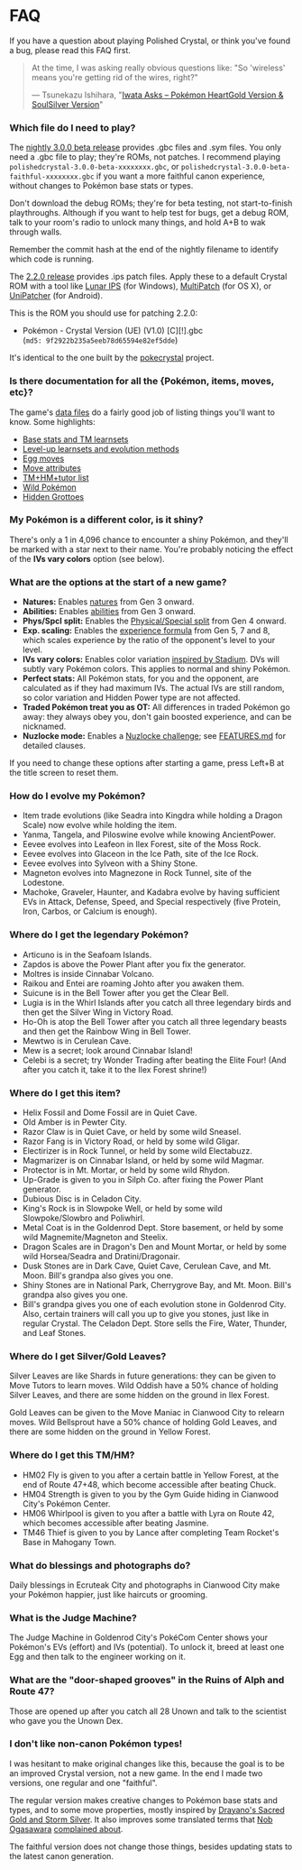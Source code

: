# FAQ

If you have a question about playing Polished Crystal, or think you've found a bug, please read this FAQ first.

> At the time, I was asking really obvious questions like: "So 'wireless' means you're getting rid of the wires, right?"
>
> — Tsunekazu Ishihara, "[Iwata Asks – Pokémon HeartGold Version & SoulSilver Version](https://www.nintendo.co.uk/Iwata-Asks/Iwata-Asks-Pokemon-HeartGold-Version-SoulSilver-Version/Iwata-Asks-Pokemon-HeartGold-Version-SoulSilver-Version/4-The-Power-of-Science-is-Staggering-/4-The-Power-of-Science-is-Staggering--226003.html)"


### Which file do I need to play?

The [nightly 3.0.0 beta release](https://github.com/Rangi42/polishedcrystal/releases/tag/v3.0.0-beta-nightly) provides .gbc files and .sym files. You only need a .gbc file to play; they're ROMs, not patches. I recommend playing `polishedcrystal-3.0.0-beta-xxxxxxxx.gbc`, or `polishedcrystal-3.0.0-beta-faithful-xxxxxxxx.gbc` if you want a more faithful canon experience, without changes to Pokémon base stats or types.

Don't download the debug ROMs; they're for beta testing, not start-to-finish playthroughs. Although if you want to help test for bugs, get a debug ROM, talk to your room's radio to unlock many things, and hold A+B to wak through walls.

Remember the commit hash at the end of the nightly filename to identify which code is running.

The [2.2.0 release](https://github.com/Rangi42/polishedcrystal/releases/tag/v2.2.0) provides .ips patch files. Apply these to a default Crystal ROM with a tool like [Lunar IPS](http://fusoya.eludevisibility.org/lips/) (for Windows), [MultiPatch](http://projects.sappharad.com/tools/multipatch.html) (for OS X), or [UniPatcher](https://play.google.com/store/apps/details?id=org.emunix.unipatcher&hl=en) (for Android).

This is the ROM you should use for patching 2.2.0:

* Pokémon - Crystal Version (UE) (V1.0) [C][!].gbc  
  (`md5: 9f2922b235a5eeb78d65594e82ef5dde`)

It's identical to the one built by the [pokecrystal](https://github.com/pret/pokecrystal) project.


### Is there documentation for all the {Pokémon, items, moves, etc}?

The game's [data files](https://github.com/Rangi42/polishedcrystal/tree/master/data/) do a fairly good job of listing things you'll want to know. Some highlights:

* [Base stats and TM learnsets](data/pokemon/base_stats/)
* [Level-up learnsets and evolution methods](data/pokemon/evos_attacks.asm)
* [Egg moves](data/pokemon/egg_moves.asm)
* [Move attributes](data/moves/moves.asm)
* [TM+HM+tutor list](data/moves/tmhm_moves.asm)
* [Wild Pokémon](data/wild/)
* [Hidden Grottoes](data/events/hidden_grottoes/grottoes.asm)


### My Pokémon is a different color, is it shiny?

There's only a 1 in 4,096 chance to encounter a shiny Pokémon, and they'll be marked with a star next to their name. You're probably noticing the effect of the **IVs vary colors** option (see below).


### What are the options at the start of a new game?

* **Natures:** Enables [natures](https://bulbapedia.bulbagarden.net/wiki/Nature) from Gen 3 onward.
* **Abilities:** Enables [abilities](https://bulbapedia.bulbagarden.net/wiki/Ability) from Gen 3 onward.
* **Phys/Spcl split:** Enables the [Physical/Special split](https://bulbapedia.bulbagarden.net/wiki/Damage_category) from Gen 4 onward.
* **Exp. scaling:** Enables the [experience formula](https://bulbapedia.bulbagarden.net/wiki/Experience#Gain_formula) from Gen 5, 7 and 8, which scales experience by the ratio of the opponent's level to your level.
* **IVs vary colors:** Enables color variation [inspired by Stadium](https://bulbapedia.bulbagarden.net/wiki/List_of_alternately_colored_Pok%C3%A9mon_in_the_games#Pok.C3.A9mon_Stadium). DVs will subtly vary Pokémon colors. This applies to normal and shiny Pokémon.
* **Perfect stats:** All Pokémon stats, for you and the opponent, are calculated as if they had maximum IVs. The actual IVs are still random, so color variation and Hidden Power type are not affected.
* **Traded Pokémon treat you as OT:** All differences in traded Pokémon go away: they always obey you, don't gain boosted experience, and can be nicknamed.
* **Nuzlocke mode:** Enables a [Nuzlocke challenge](https://bulbapedia.bulbagarden.net/wiki/Nuzlocke_Challenge); see [FEATURES.md](FEATURES.md) for detailed clauses.

If you need to change these options after starting a game, press Left+B at the title screen to reset them.


### How do I evolve my Pokémon?

* Item trade evolutions (like Seadra into Kingdra while holding a Dragon Scale) now evolve while holding the item.
* Yanma, Tangela, and Piloswine evolve while knowing AncientPower.
* Eevee evolves into Leafeon in Ilex Forest, site of the Moss Rock.
* Eevee evolves into Glaceon in the Ice Path, site of the Ice Rock.
* Eevee evolves into Sylveon with a Shiny Stone.
* Magneton evolves into Magnezone in Rock Tunnel, site of the Lodestone.
* Machoke, Graveler, Haunter, and Kadabra evolve by having sufficient EVs in Attack, Defense, Speed, and Special respectively (five Protein, Iron, Carbos, or Calcium is enough).


### Where do I get the legendary Pokémon?

* Articuno is in the Seafoam Islands.
* Zapdos is above the Power Plant after you fix the generator.
* Moltres is inside Cinnabar Volcano.
* Raikou and Entei are roaming Johto after you awaken them.
* Suicune is in the Bell Tower after you get the Clear Bell.
* Lugia is in the Whirl Islands after you catch all three legendary birds and then get the Silver Wing in Victory Road.
* Ho-Oh is atop the Bell Tower after you catch all three legendary beasts and then get the Rainbow Wing in Bell Tower.
* Mewtwo is in Cerulean Cave.
* Mew is a secret; look around Cinnabar Island!
* Celebi is a secret; try Wonder Trading after beating the Elite Four! (And after you catch it, take it to the Ilex Forest shrine!)


### Where do I get this item?

* Helix Fossil and Dome Fossil are in Quiet Cave.
* Old Amber is in Pewter City.
* Razor Claw is in Quiet Cave, or held by some wild Sneasel.
* Razor Fang is in Victory Road, or held by some wild Gligar.
* Electirizer is in Rock Tunnel, or held by some wild Electabuzz.
* Magmarizer is on Cinnabar Island, or held by some wild Magmar.
* Protector is in Mt. Mortar, or held by some wild Rhydon.
* Up-Grade is given to you in Silph Co. after fixing the Power Plant generator.
* Dubious Disc is in Celadon City.
* King's Rock is in Slowpoke Well, or held by some wild Slowpoke/Slowbro and Poliwhirl.
* Metal Coat is in the Goldenrod Dept. Store basement, or held by some wild Magnemite/Magneton and Steelix.
* Dragon Scales are in Dragon's Den and Mount Mortar, or held by some wild Horsea/Seadra and Dratini/Dragonair.
* Dusk Stones are in Dark Cave, Quiet Cave, Cerulean Cave, and Mt. Moon. Bill's grandpa also gives you one.
* Shiny Stones are in National Park, Cherrygrove Bay, and Mt. Moon. Bill's grandpa also gives you one.
* Bill's grandpa gives you one of each evolution stone in Goldenrod City. Also, certain trainers will call you up to give you stones, just like in regular Crystal. The Celadon Dept. Store sells the Fire, Water, Thunder, and Leaf Stones.


### Where do I get Silver/Gold Leaves?

Silver Leaves are like Shards in future generations: they can be given to Move Tutors to learn moves. Wild Oddish have a 50% chance of holding Silver Leaves, and there are some hidden on the ground in Ilex Forest.

Gold Leaves can be given to the Move Maniac in Cianwood City to relearn moves. Wild Bellsprout have a 50% chance of holding Gold Leaves, and there are some hidden on the ground in Yellow Forest.


### Where do I get this TM/HM?

* HM02 Fly is given to you after a certain battle in Yellow Forest, at the end of Route 47+48, which become accessible after beating Chuck.
* HM04 Strength is given to you by the Gym Guide hiding in Cianwood City's Pokémon Center.
* HM06 Whirlpool is given to you after a battle with Lyra on Route 42, which becomes accessible after beating Jasmine.
* TM46 Thief is given to you by Lance after completing Team Rocket's Base in Mahogany Town.


### What do blessings and photographs do?

Daily blessings in Ecruteak City and photographs in Cianwood City make your Pokémon happier, just like haircuts or grooming.


### What is the Judge Machine?

The Judge Machine in Goldenrod City's PokéCom Center shows your Pokémon's EVs (effort) and IVs (potential). To unlock it, breed at least one Egg and then talk to the engineer working on it.


### What are the "door-shaped grooves" in the Ruins of Alph and Route 47?

Those are opened up after you catch all 28 Unown and talk to the scientist who gave you the Unown Dex.


### I don't like non-canon Pokémon types!

I was hesitant to make original changes like this, because the goal is to be an improved Crystal version, not a new game. In the end I made two versions, one regular and one "faithful".

The regular version makes creative changes to Pokémon base stats and types, and to some move properties, mostly inspired by [Drayano's Sacred Gold and Storm Silver](https://gbatemp.net/threads/pokemon-sacred-gold-storm-silver.327567/). It also improves some translated terms that [Nob Ogasawara](https://twitter.com/dougdinsdale) [complained about](https://lparchive.org/Pokemon-Blue/code.html).

The faithful version does not change those things, besides updating stats to the latest canon generation.

